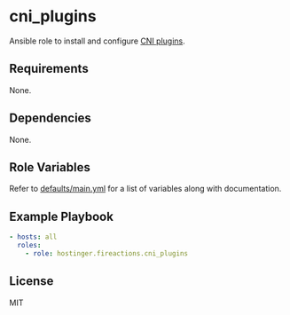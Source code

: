# cni_plugins

Ansible role to install and configure [CNI plugins](https://github.com/containernetworking/plugins).

## Requirements

None.

## Dependencies

None.

## Role Variables

Refer to [defaults/main.yml](defaults/main.yml) for a list of variables along with documentation.

## Example Playbook

```yaml
- hosts: all
  roles:
    - role: hostinger.fireactions.cni_plugins
```

## License

MIT
